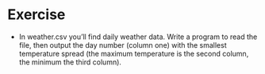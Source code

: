 # Exercise

- In weather.csv you’ll find daily weather data. Write a program to read the file, then output the day number (column one) with the smallest temperature spread (the maximum temperature is the second column, the minimum the third column).

